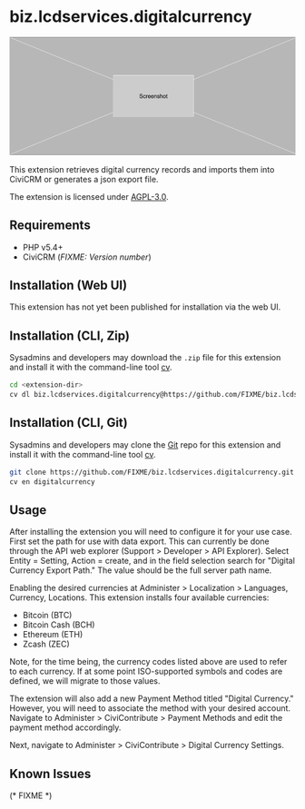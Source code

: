 # biz.lcdservices.digitalcurrency

![Screenshot](/images/screenshot.png)

This extension retrieves digital currency records and imports them into CiviCRM or generates a json export file.

The extension is licensed under [AGPL-3.0](LICENSE.txt).

## Requirements

* PHP v5.4+
* CiviCRM (*FIXME: Version number*)

## Installation (Web UI)

This extension has not yet been published for installation via the web UI.

## Installation (CLI, Zip)

Sysadmins and developers may download the `.zip` file for this extension and
install it with the command-line tool [cv](https://github.com/civicrm/cv).

```bash
cd <extension-dir>
cv dl biz.lcdservices.digitalcurrency@https://github.com/FIXME/biz.lcdservices.digitalcurrency/archive/master.zip
```

## Installation (CLI, Git)

Sysadmins and developers may clone the [Git](https://en.wikipedia.org/wiki/Git) repo for this extension and
install it with the command-line tool [cv](https://github.com/civicrm/cv).

```bash
git clone https://github.com/FIXME/biz.lcdservices.digitalcurrency.git
cv en digitalcurrency
```

## Usage

After installing the extension you will need to configure it for your use case. First set the path for use with data export. This can currently be done through the API web explorer (Support > Developer > API Explorer). Select Entity = Setting, Action = create, and in the field selection search for "Digital Currency Export Path." The value should be the full server path name.

Enabling the desired currencies at Administer > Localization > Languages, Currency, Locations. This extension installs four available currencies:

* Bitcoin (BTC)
* Bitcoin Cash (BCH)
* Ethereum (ETH)
* Zcash (ZEC)

Note, for the time being, the currency codes listed above are used to refer to each currency. If at some point ISO-supported symbols and codes are defined, we will migrate to those values.

The extension will also add a new Payment Method titled "Digital Currency." However, you will need to associate the method with your desired account. Navigate to Administer > CiviContribute > Payment Methods and edit the payment method accordingly.

Next, navigate to Administer > CiviContribute > Digital Currency Settings. 

## Known Issues

(* FIXME *)
